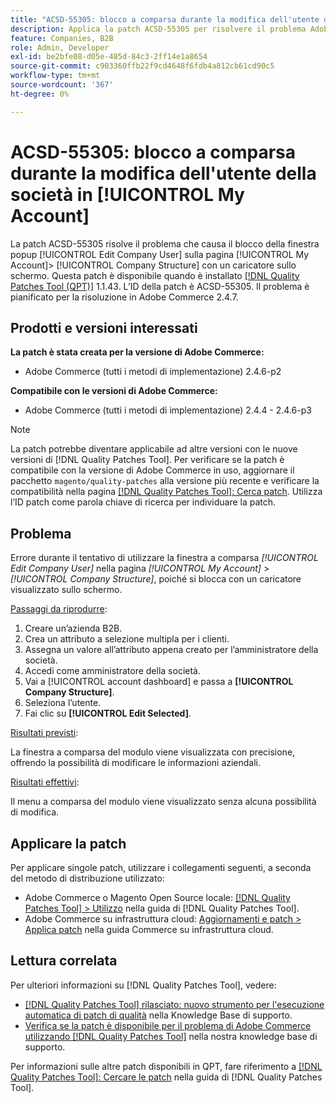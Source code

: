 ```yaml
---
title: "ACSD-55305: blocco a comparsa durante la modifica dell'utente della società in [!UICONTROL My Account]"
description: Applica la patch ACSD-55305 per risolvere il problema Adobe Commerce, in cui la finestra a comparsa [!UICONTROL Edit Company User] sulla pagina [!UICONTROL My Account] &gt; [!UICONTROL Company Structure] si blocca con un caricatore sullo schermo.
feature: Companies, B2B
role: Admin, Developer
exl-id: be2bfe08-d05e-485d-84c3-2ff14e1a8654
source-git-commit: c903360ffb22f9cd4648f6fdb4a812cb61cd90c5
workflow-type: tm+mt
source-wordcount: '367'
ht-degree: 0%

---
```


# ACSD-55305: blocco a comparsa durante la modifica dell&#39;utente della società in [!UICONTROL My Account]

La patch ACSD-55305 risolve il problema che causa il blocco della finestra popup [!UICONTROL Edit Company User] sulla pagina [!UICONTROL My Account]> [!UICONTROL Company Structure] con un caricatore sullo schermo. Questa patch è disponibile quando è installato [[!DNL Quality Patches Tool (QPT)]](/help/announcements/adobe-commerce-announcements/magento-quality-patches-released-new-tool-to-self-serve-quality-patches.md) 1.1.43. L’ID della patch è ACSD-55305. Il problema è pianificato per la risoluzione in Adobe Commerce 2.4.7.

## Prodotti e versioni interessati

**La patch è stata creata per la versione di Adobe Commerce:**

* Adobe Commerce (tutti i metodi di implementazione) 2.4.6-p2

**Compatibile con le versioni di Adobe Commerce:**

* Adobe Commerce (tutti i metodi di implementazione) 2.4.4 - 2.4.6-p3

>[!NOTE]
>
>La patch potrebbe diventare applicabile ad altre versioni con le nuove versioni di [!DNL Quality Patches Tool]. Per verificare se la patch è compatibile con la versione di Adobe Commerce in uso, aggiornare il pacchetto `magento/quality-patches` alla versione più recente e verificare la compatibilità nella pagina [[!DNL Quality Patches Tool]: Cerca patch](https://experienceleague.adobe.com/tools/commerce-quality-patches/index.html). Utilizza l’ID patch come parola chiave di ricerca per individuare la patch.

## Problema

Errore durante il tentativo di utilizzare la finestra a comparsa *[!UICONTROL Edit Company User]* nella pagina *[!UICONTROL My Account]* > *[!UICONTROL Company Structure]*, poiché si blocca con un caricatore visualizzato sullo schermo.

<u>Passaggi da riprodurre</u>:

1. Creare un’azienda B2B.
1. Crea un attributo a selezione multipla per i clienti.
1. Assegna un valore all’attributo appena creato per l’amministratore della società.
1. Accedi come amministratore della società.
1. Vai a [!UICONTROL account dashboard] e passa a **[!UICONTROL Company Structure]**.
1. Seleziona l’utente.
1. Fai clic su **[!UICONTROL Edit Selected]**.

<u>Risultati previsti</u>:

La finestra a comparsa del modulo viene visualizzata con precisione, offrendo la possibilità di modificare le informazioni aziendali.

<u>Risultati effettivi</u>:

Il menu a comparsa del modulo viene visualizzato senza alcuna possibilità di modifica.

## Applicare la patch

Per applicare singole patch, utilizzare i collegamenti seguenti, a seconda del metodo di distribuzione utilizzato:

* Adobe Commerce o Magento Open Source locale: [[!DNL Quality Patches Tool] > Utilizzo](https://experienceleague.adobe.com/docs/commerce-operations/tools/quality-patches-tool/usage.html) nella guida di [!DNL Quality Patches Tool].
* Adobe Commerce su infrastruttura cloud: [Aggiornamenti e patch > Applica patch](https://experienceleague.adobe.com/docs/commerce-cloud-service/user-guide/develop/upgrade/apply-patches.html) nella guida Commerce su infrastruttura cloud.

## Lettura correlata

Per ulteriori informazioni su [!DNL Quality Patches Tool], vedere:

* [[!DNL Quality Patches Tool] rilasciato: nuovo strumento per l&#39;esecuzione automatica di patch di qualità](/help/announcements/adobe-commerce-announcements/magento-quality-patches-released-new-tool-to-self-serve-quality-patches.md) nella Knowledge Base di supporto.
* [Verifica se la patch è disponibile per il problema di Adobe Commerce utilizzando  [!DNL Quality Patches Tool]](/help/support-tools/patches-available-in-qpt-tool/check-patch-for-magento-issue-with-magento-quality-patches.md) nella nostra knowledge base di supporto.

Per informazioni sulle altre patch disponibili in QPT, fare riferimento a [[!DNL Quality Patches Tool]: Cercare le patch](https://experienceleague.adobe.com/tools/commerce-quality-patches/index.html) nella guida di [!DNL Quality Patches Tool].
